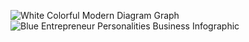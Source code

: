 ![White Colorful Modern Diagram Graph](https://github.com/ritesh143kr/StockMarketBasics/assets/127919799/7c0ba228-da4e-4360-ab84-f6777635d8c8)
![Blue Entrepreneur Personalities Business Infographic](https://github.com/ritesh143kr/StockMarketBasics/assets/127919799/193de10c-c547-48f1-98b6-a19fa5c74885)

